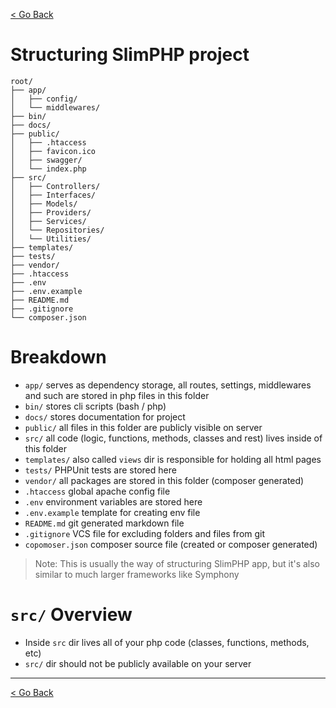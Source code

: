 [< Go Back](../README.md)

# Structuring SlimPHP project

```
root/
├── app/
│   ├── config/
│   └── middlewares/
├── bin/
├── docs/
├── public/
│   ├── .htaccess
│   ├── favicon.ico
│   ├── swagger/
│   └── index.php
├── src/
│   ├── Controllers/
│   ├── Interfaces/
│   ├── Models/
│   ├── Providers/
│   ├── Services/
│   └── Repositories/
│   └── Utilities/
├── templates/
├── tests/
├── vendor/
├── .htaccess
├── .env
├── .env.example
├── README.md
├── .gitignore
└── composer.json
```

# Breakdown
- `app/` serves as dependency storage, all routes, settings, middlewares and such are stored in php files in this folder
- `bin/` stores cli scripts (bash / php)
- `docs/` stores documentation for project
- `public/` all files in this folder are publicly visible on server
- `src/` all code (logic, functions, methods, classes and rest) lives inside of this folder
- `templates/` also called `views` dir is responsible for holding all html pages
- `tests/` PHPUnit tests are stored here
- `vendor/` all packages are stored in this folder (composer generated)
- `.htaccess` global apache config file
- `.env` environment variables are stored here
- `.env.example` template for creating env file 
- `README.md` git generated markdown file
- `.gitignore` VCS file for excluding folders and files from git
- `copomoser.json` composer source file (created or composer generated)

> Note: This is usually the way of structuring SlimPHP app, but it's also similar to much larger frameworks like Symphony

# `src/` Overview
- Inside `src` dir lives all of your php code (classes, functions, methods, etc)
- `src/` dir should not be publicly available on your server
<hr>

[< Go Back](../README.md)